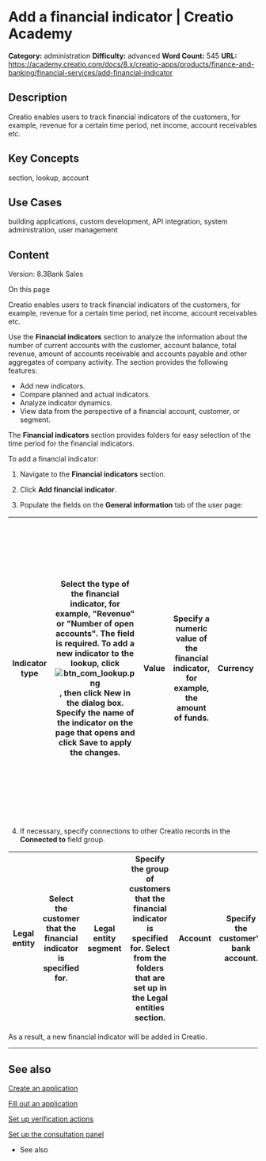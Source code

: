 # Add a financial indicator | Creatio Academy

**Category:** administration **Difficulty:** advanced **Word Count:** 545
**URL:**
https://academy.creatio.com/docs/8.x/creatio-apps/products/finance-and-banking/financial-services/add-financial-indicator

## Description

Creatio enables users to track financial indicators of the customers, for
example, revenue for a certain time period, net income, account receivables etc.

## Key Concepts

section, lookup, account

## Use Cases

building applications, custom development, API integration, system
administration, user management

## Content

Version: 8.3Bank Sales

On this page

Creatio enables users to track financial indicators of the customers, for
example, revenue for a certain time period, net income, account receivables etc.

Use the **Financial indicators** section to analyze the information about the
number of current accounts with the customer, account balance, total revenue,
amount of accounts receivable and accounts payable and other aggregates of
company activity. The section provides the following features:

- Add new indicators.
- Compare planned and actual indicators.
- Analyze indicator dynamics.
- View data from the perspective of a financial account, customer, or segment.

The **Financial indicators** section provides folders for easy selection of the
time period for the financial indicators.

To add a financial indicator:

1. Navigate to the **Financial indicators** section.

2. Click **Add financial indicator**.

3. Populate the fields on the **General information** tab of the user page:

| Indicator type | Select the type of the financial indicator, for example, "Revenue" or "Number of open accounts". The field is required. To add a new indicator to the lookup, click ![btn_com_lookup.png](https://academy.creatio.com/sites/default/files/documents/docs/product/bpm'online%20bank%20sales/bank%20sales/7.12.0/BPMonlineHelp/section_financial_indicators/btn_com_lookup.png), then click **New** in the dialog box. Specify the name of the indicator on the page that opens and click **Save** to apply the changes. | Value | Specify a numeric value of the financial indicator, for example, the amount of funds. | Currency | Select the currency that the amount of funds is specified in, for example, "Euro." | Type of value | Select the value type of the financial indicator, for example, "Actual" or "Planned." The field is required. | Time period | Specify the time period of the financial indicator. Select the value from the time period lookup.The field is filled in automatically if the values specified in the **Start date** and **End date** fields match a period specified in the lookup. If the lookup does not contain the needed time period, you can add it manually. To add a period to the lookup, click ![btn_com_lookup00001.png](https://academy.creatio.com/sites/default/files/documents/docs/product/bpm'online%20bank%20sales/bank%20sales/7.12.0/BPMonlineHelp/section_financial_indicators/btn_com_lookup00001.png), then **New** in the dialog box. Populate the required fields on the page that opens and click **Save** to apply the changes.You can also add a time period when saving the financial indicator page if the values in the **Start date** and **End date** fields do not match any period specified in the lookup. The system will ask you to confirm adding the time period. | Start date | Populate the start and end dates of the period. These required fields are populated automatically when a value is selected in the **Time period** field. Once the **Time period** field is filled in, the fields become non-editable. | End date | Time period type | The field is populated automatically based on the period specified in the **Start date** and **End date** fields. The field is non-editable if the **Time period** field is filled in. |
| -------------- | ---------------------------------------------------------------------------------------------------------------------------------------------------------------------------------------------------------------------------------------------------------------------------------------------------------------------------------------------------------------------------------------------------------------------------------------------------------------------------------------------------------------------- | ----- | ------------------------------------------------------------------------------------- | -------- | ---------------------------------------------------------------------------------- | ------------- | ------------------------------------------------------------------------------------------------------------ | ----------- | ------------------------------------------------------------------------------------------------------------------------------------------------------------------------------------------------------------------------------------------------------------------------------------------------------------------------------------------------------------------------------------------------------------------------------------------------------------------------------------------------------------------------------------------------------------------------------------------------------------------------------------------------------------------------------------------------------------------------------------------------------------------------------------------------------------------------------------------------------------------------------------------------------------------------------------------------------------------------- | ---------- | ------------------------------------------------------------------------------------------------------------------------------------------------------------------------------------------------------------------------------------- | -------- | ---------------- | -------------------------------------------------------------------------------------------------------------------------------------------------------------------------------------- |

4. If necessary, specify connections to other Creatio records in the **Connected
   to** field group.

| Legal entity | Select the customer that the financial indicator is specified for. | Legal entity segment | Specify the group of customers that the financial indicator is specified for. Select from the folders that are set up in the **Legal entities** section. | Account | Specify the customer's bank account. |
| ------------ | ------------------------------------------------------------------ | -------------------- | -------------------------------------------------------------------------------------------------------------------------------------------------------- | ------- | ------------------------------------ |

As a result, a new financial indicator will be added in Creatio.

---

## See also​

[Create an application](https://academy.creatio.com/documents?id=1664)

[Fill out an application](https://academy.creatio.com/documents?id=1681)

[Set up verification actions](https://academy.creatio.com/documents?id=2158)

[Set up the consultation panel](https://academy.creatio.com/documents?id=1620)

- See also
